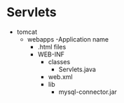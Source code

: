 # Servlets
- tomcat
  - webapps
    -Application name
      - .html files
      - WEB-INF
        - classes
          - Servlets.java
        - web.xml
        - lib
          - mysql-connector.jar
